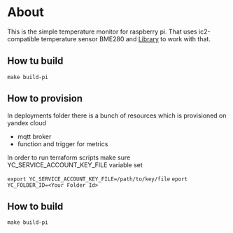 # About
This is the simple temperature monitor for raspberry pi.
That uses ic2-compatible temperature sensor BME280 and [Library](github.com/d2r2/go-bsbmp) to work with that.
## How tu build
``make build-pi``
## How to provision
In deployments folder there is a bunch of resources which is provisioned on yandex cloud
* mqtt broker
* function and trigger for metrics

In order to run terraform scripts make sure YC_SERVICE_ACCOUNT_KEY_FILE variable set

``export YC_SERVICE_ACCOUNT_KEY_FILE=/path/to/key/file``
``eport YC_FOLDER_ID=<Your Folder Id>``

## How to build

``make build-pi``


